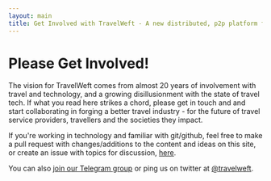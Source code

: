 ```yaml
---
layout: main
title: Get Involved with TravelWeft - A new distributed, p2p platform for the travel industry
---
```


# Please Get Involved!

The vision for TravelWeft comes from almost 20 years of involvement with travel and technology, and a growing disillusionment with the state of travel tech. If what you read here strikes a chord, please get in touch and and start collaborating in forging a better travel industry - for the future of travel service providers, travellers and the societies they impact.

If you're working in technology and familiar with git/github, feel free to make a pull request with changes/additions to the content and ideas on this site, or create an issue with topics for discussion, [here](https://github.com/travelweft/travelweft.io).

You can also [join our Telegram group](https://t.me/joinchat/ALBChBIOa_8sc_qoJHhWyQ) or ping us on twitter at [@travelweft](https://twitter.com/travelweft).

